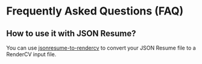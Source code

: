 # Frequently Asked Questions (FAQ)

## How to use it with JSON Resume?

You can use [jsonresume-to-rendercv](https://github.com/guruor/jsonresume-to-rendercv) to convert your JSON Resume file to a RenderCV input file.


